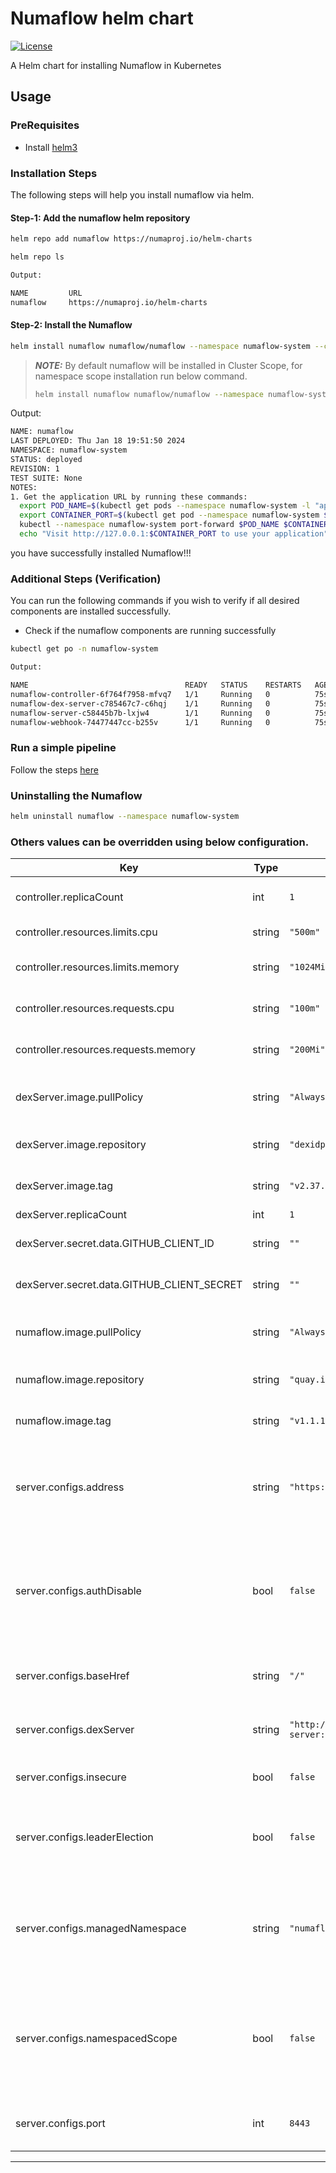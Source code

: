 # Numaflow helm chart
[![License](https://img.shields.io/badge/License-Apache%202.0-blue.svg)](https://opensource.org/licenses/Apache-2.0)

A Helm chart for installing Numaflow in Kubernetes

## Usage

### PreRequisites

- Install [helm3](https://helm.sh/docs/intro/install/)

### Installation Steps

The following steps will help you install numaflow via helm.

#### Step-1: Add the numaflow helm repository

```bash
helm repo add numaflow https://numaproj.io/helm-charts
```
```bash
helm repo ls

Output:

NAME         URL
numaflow     https://numaproj.io/helm-charts
```

#### Step-2: Install the Numaflow

```bash
helm install numaflow numaflow/numaflow --namespace numaflow-system --create-namespace
```

> **_NOTE:_**  By default numaflow will be installed in Cluster Scope, for namespace scope installation run below command.
> ```bash
> helm install numaflow numaflow/numaflow --namespace numaflow-system --set server.configs.namespacedScope=true --create-namespace
> ```

Output:

```bash
NAME: numaflow
LAST DEPLOYED: Thu Jan 18 19:51:50 2024
NAMESPACE: numaflow-system
STATUS: deployed
REVISION: 1
TEST SUITE: None
NOTES:
1. Get the application URL by running these commands:
  export POD_NAME=$(kubectl get pods --namespace numaflow-system -l "app.kubernetes.io/name=numaflow-server" -o jsonpath="{.items[0].metadata.name}")
  export CONTAINER_PORT=$(kubectl get pod --namespace numaflow-system $POD_NAME -o jsonpath="{.spec.containers[0].ports[0].containerPort}")
  kubectl --namespace numaflow-system port-forward $POD_NAME $CONTAINER_PORT
  echo "Visit http://127.0.0.1:$CONTAINER_PORT to use your application"
```

you have successfully installed Numaflow!!!

### Additional Steps (Verification)
You can run the following commands if you wish to verify if all desired components are installed successfully.

- Check if the numaflow components are running successfully
```bash
kubectl get po -n numaflow-system

Output:

NAME                                   READY   STATUS    RESTARTS   AGE
numaflow-controller-6f764f7958-mfvq7   1/1     Running   0          75s
numaflow-dex-server-c785467c7-c6hqj    1/1     Running   0          75s
numaflow-server-c58445b7b-lxjw4        1/1     Running   0          75s
numaflow-webhook-74477447cc-b255v      1/1     Running   0          75s
```

### Run a simple pipeline

Follow the steps [here](https://numaflow.numaproj.io/quick-start/#creating-a-simple-pipeline)

### Uninstalling the Numaflow

```bash
helm uninstall numaflow --namespace numaflow-system
```

### Others values can be overridden using below configuration.
| Key                                        | Type   | Default                                 | Description                                                                                    |
|--------------------------------------------|--------|-----------------------------------------|------------------------------------------------------------------------------------------------|
| controller.replicaCount                    | int    | `1`                                     | The number of controller replicas to run.                                                      |
| controller.resources.limits.cpu            | string | `"500m"`                                | The CPU limits for controller.                                                                 |
| controller.resources.limits.memory         | string | `"1024Mi"`                              | The memory limits for controller.                                                              |
| controller.resources.requests.cpu          | string | `"100m"`                                | The CPU requests for controller.                                                               |
| controller.resources.requests.memory       | string | `"200Mi"`                               | The memory requests for controller.                                                            |
| dexServer.image.pullPolicy                 | string | `"Always"`                              | Image Pull policy of dex server for authentication.                                            |
| dexServer.image.repository                 | string | `"dexidp/dex"`                          | Image of dex server for authentication.                                                        |
| dexServer.image.tag                        | string | `"v2.37.0"`                             | Tag of dex server for authentication.                                                          |
| dexServer.replicaCount                     | int    | `1`                                     |                                                                                                |
| dexServer.secret.data.GITHUB_CLIENT_ID     | string | `""`                                    | GitHub client ID for authentication.                                                           |
| dexServer.secret.data.GITHUB_CLIENT_SECRET | string | `""`                                    | GitHub client secret for authentication.                                                       |
| numaflow.image.pullPolicy                  | string | `"Always"`                              | Image Pull policy of numaflow server.                                                          |
| numaflow.image.repository                  | string | `"quay.io/numaproj/numaflow"`           | Image of numaflow server.                                                                      |
| numaflow.image.tag                         | string | `"v1.1.1"`                              | Tag of numaflow server.                                                                        |
| server.configs.address                     | string | `"https://localhost:8443"`              | The external address of the Numaflow server. This is needed when using Dex for authentication. |
| server.configs.authDisable                 | bool   | `false`                                 | Whether to disable authentication and authorization for the UX server, defaults to false.      |
| server.configs.baseHref                    | string | `"/"`                                   | Base href for Numaflow UX server, defaults to '/'.                                             |
| server.configs.dexServer                   | string | `"http://numaflow-dex-server:5556/dex"` | The address of the Dex server for authentication.                                              |
| server.configs.insecure                    | bool   | `false`                                 | Whether to disable TLS for UX server.                                                          |
| server.configs.leaderElection              | bool   | `false`                                 | Whether to disable leader election for the controller, defaults to false                       |
| server.configs.managedNamespace            | string | `"numaflow-system"`                     | The namespace that the controller and the UX server watch when "namespaced" is true.           |
| server.configs.namespacedScope             | bool   | `false`                                 | Whether to run the controller and the UX server in namespaced scope, defaults to false.        |
| server.configs.port                        | int    | `8443`                                  | Port to liAof service for the numaflow server.                                                 |

----------------------------------------------
